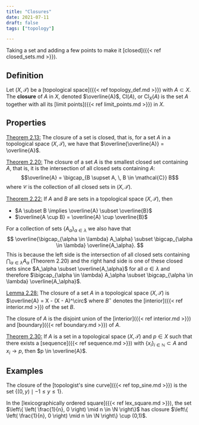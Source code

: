 ```yaml
---
title: "Closures"
date: 2021-07-11
draft: false
tags: ["topology"]

---
```


Taking a set and adding a few points to make it [closed]({{< ref closed_sets.md >}}). 

## Definition
Let $(X, \mathcal{T})$ be a [topological space]({{< ref topology_def.md >}}) with $A \subset X$. The **closure** of $A$ in $X$, denoted $\overline{A}$, Cl$(A)$, or Cl$_X(A)$ is the set $A$ together with all its [limit points]({{< ref limit_points.md >}}) in $X$.

## Properties
[Theorem 2.13:](\work.pdf#page=11) The closure of a set is closed, that is, for a set $A$ in a topological space $(X, \mathcal{T})$, we have that $\overline{\overline{A}} = \overline{A}$.

[Theorem 2.20:](\work.pdf#page=13) The closure of a set $A$ is the smallest closed set containing $A$, that is, it is the intersection of all closed sets containing $A$: $$\overline{A} = \bigcap_{B \supset A, \, B \in \mathcal{C}} B$$ where $\mathcal{C}$ is the collection of all closed sets in $(X, \mathcal{T})$.

[Theorem 2.22:](\work.pdf#page=14) If $A$ and $B$ are sets in a topological space $(X, \mathcal{T})$, then 

- $A \subset B \implies \overline{A} \subset \overline{B}$
- $\overline{A \cup B} = \overline{A} \cup \overline{B}$

For a collection of sets $\{A_\alpha\}_{\alpha \in \lambda}$ we also have that $$ \overline{\bigcap_{\alpha \in \lambda} A_\alpha} \subset \bigcap_{\alpha \in \lambda} \overline{A_\alpha}. $$ This is because the left side is the intersection of all closed sets containing $\bigcap_{\alpha \in \lambda} A_\alpha$ (Theorem 2.20) and the right hand side is one of these closed sets since $A_\alpha \subset \overline{A_\alpha}$ for all $\alpha \in \lambda$ and therefore $\bigcap_{\alpha \in \lambda} A_\alpha \subset \bigcap_{\alpha \in \lambda} \overline{A_\alpha}$.

[Lemma 2.28:](\work.pdf#page=15) The closure of a set $A$ in a topological space $(X, \mathcal{T})$ is $\overline{A} = X - (X - A)^\circ$ where $B^\circ$ denotes the [interior]({{< ref interior.md >}}) of the set $B$.

The closure of $A$ is the disjoint union of the [interior]({{< ref interior.md >}}) and [boundary]({{< ref boundary.md >}}) of $A$.

[Theorem 2.30:](\work.pdf#page=17) If $A$ is a set in a topological space $(X, \mathcal{T})$ and $p \in X$ such that there exists a [sequence]({{< ref sequence.md >}}) with $\lbrace x_i \rbrace_{i \in \mathbb{N}} \subset A$ and $x_i \to p$, then $p \in \overline{A}$. 

## Examples
The closure of the [topologist's sine curve]({{< ref top_sine.md >}}) is the set $\lbrace (0,y) \mid -1 \leq y \leq 1 \rbrace$.

In the [lexicographically ordered square]({{< ref lex_square.md >}}), the set $\left\{ \left( \frac{1}{n}, 0 \right) \mid n \in \N \right\}$ has closure $\left\{ \left( \frac{1}{n}, 0 \right) \mid n \in \N \right\} \cup (0,1)$.